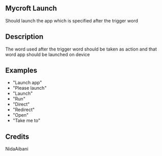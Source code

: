 ## Mycroft Launch
Should launch the app which is specified after the trigger word

## Description
The word used after the trigger word should be taken as action and that word app should be launched on device

## Examples
 - "Launch app"
 - "Please launch"
 - "Launch"
 - "Run"
 - "Direct"
 - "Redirect"
 - "Open"
 - "Take me to"


## Credits
NidaAibani


